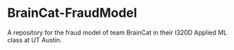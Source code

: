 # BrainCat-FraudModel
A repository for the fraud model of team BrainCat in their I320D Applied ML class at UT Austin.
